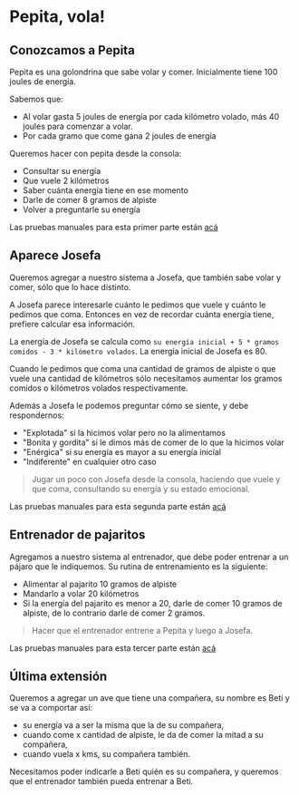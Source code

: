 # Pepita, vola!

## Conozcamos a Pepita

Pepita es una golondrina que sabe volar y comer.
Inicialmente tiene 100 joules de energía.

Sabemos que:
* Al volar gasta 5 joules de energía por cada kilómetro volado, más 40 joules para comenzar a volar.
* Por cada gramo que come gana 2 joules de energía

Queremos hacer con pepita desde la consola:
* Consultar su energía
* Que vuele 2 kilómetros
* Saber cuánta energía tiene en ese momento
* Darle de comer 8 gramos de alpiste
* Volver a preguntarle su energía

Las pruebas manuales para esta primer parte están [acá](https://github.com/pdep-mit/ejemplos-de-clase-wollok/blob/master/src/clase01/pruebasManuales/prueba1-pepita.md)

## Aparece Josefa

Queremos agregar a nuestro sistema a Josefa, 
que también sabe volar y comer, sólo que lo hace distinto.

A Josefa parece interesarle cuánto le pedimos que vuele y 
cuánto le pedimos que coma. Entonces en vez de recordar cuánta energía tiene, 
prefiere calcular esa información.

La energía de Josefa se calcula como 
`su energía inicial + 5 * gramos comidos - 3 * kilómetro volados`. 
La energía inicial de Josefa es 80.

Cuando le pedimos que coma una cantidad de gramos de alpiste o 
que vuele una cantidad de kilómetros sólo necesitamos aumentar los gramos 
comidos o kilómetros volados respectivamente.

Además a Josefa le podemos preguntar cómo se siente, y debe respondernos:
* "Explotada" si la hicimos volar pero no la alimentamos
* "Bonita y gordita" si le dimos más de comer de lo que la hicimos volar
* "Enérgica" si su energía es mayor a su energía inicial
* "Indiferente" en cualquier otro caso

> Jugar un poco con Josefa desde la consola, haciendo que vuele y que coma, consultando su energía y su estado emocional.

Las pruebas manuales para esta segunda parte están [acá](https://github.com/pdep-mit/ejemplos-de-clase-wollok/blob/master/src/clase01/pruebasManuales/prueba2-josefa.md)

## Entrenador de pajaritos

Agregamos a nuestro sistema al entrenador, que debe poder entrenar a un pájaro que le indiquemos. Su rutina de entrenamiento es la siguiente:
* Alimentar al pajarito 10 gramos de alpiste
* Mandarlo a volar 20 kilómetros
* Si la energía del pajarito es menor a 20, darle de comer 10 gramos de alpiste, de lo contrario darle de comer 2 gramos.

> Hacer que el entrenador entrene a Pepita y luego a Josefa.

Las pruebas manuales para esta tercer parte están [acá](https://github.com/pdep-mit/ejemplos-de-clase-wollok/blob/master/src/clase01/pruebasManuales/prueba3-entrenamiento.md)

## Última extensión

Queremos a agregar un ave que tiene una compañera, su nombre es Beti y se va a comportar así:
* su energía va a ser la misma que la de su compañera, 
* cuando come x cantidad de alpiste, le da de comer la mitad a su compañera,
* cuando vuela x kms, su compañera también.

Necesitamos poder indicarle a Beti quién es su compañera, y queremos que el entrenador también pueda entrenar a Beti.
